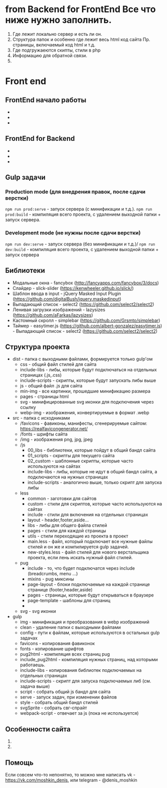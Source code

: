 # from Backend for FrontEnd Все что ниже нужно заполнить.

1. Где лежит локально сервер и есть ли он.
2. Структура папок и особенно где лежит весь html код сайта Пр. страницы, включаемый код html и т.д.
3. Где подгружаеются скипты, стили в php
4. Информацию для обратной связи.
5. 
 
# Front end

## FrontEnd начало работы
- 
- 
- 

## FrontEnd for Backend
- 
- 
- 

## Gulp задачи
### Production mode (для внедрения правок, после сдачи верстки)
``npm run prod:serve`` - запуск сервера (c минификации и т.д.).
``npm run prod:build`` - компиляция всего проекта, с удалением выходной папки + запуск сервера.

### Development mode (не нужны после сдачи верстки)
``npm run dev:serve`` - запуск сервера (без минификации и т.д.)/
``npm run dev:build`` - компиляция всего проекта, с удалением выходной папки + запуск сервера 

## Библиотеки
   - Модальные окна - fancybox (http://fancyapps.com/fancybox/3/docs)
   - Слайдер - slick-slider (https://kenwheeler.github.io/slick/)
   - Шаблон ввода в input - jQuery Masked Input Plugin (https://github.com/digitalBush/jquery.maskedinput)
   - Выпадающий список - select2 (https://github.com/select2/select2)
   - Ленивая загрузки изображений - lazysizes (https://github.com/aFarkas/lazysizes)
   - Кастомный скролл - simplebar (https://github.com/Grsmto/simplebar)
   - Таймер - easytimer.js (https://github.com/albert-gonzalez/easytimer.js)   
	- Выпадающий список - select2 (https://github.com/select2/select2)
   
## Cтруктура проекта
- dist - папка с выходными файлами, формируется только gulp'ом
    - css - общий файл стилей для сайта
    - include-libs - либы, которые будут подключаться на отдельных страницах (.js,.css)
    - include-scripts - скрипты, которые будут запускать либы выше
    - js - общий файл .js для сайта
    - min-img - все картинки, прошедшие минификацию размера
    - pages - страницы html
    - svg - минифицированные svg иконки для подключения через ссылку
    - webp-img - изображения, конвертируемые в формат .webp
- src - папка с исходниками
    - /favicons - фавиконы, манифесты, сгенерируемые сайтом: https://realfavicongenerator.net/
    - /fonts - шрифты сайта
    - /img - изображения png, jpg, jpeg
    - /js
        - 00_libs - библиотеки, которые пойдут в общий бандл сайта
        - 01_scripts - скрипты для текущего сайта
        - 02_custom - шаблонные скрипты, которые часто используются на сайтах
        - include-libs - либы, которые не идут в общий бандл сайта, а подключаются на нужных страницах
        - include-scripts - аналогично выше, только скрипт для запуска либы
    - less
        - common - заготовки для сайтов
        - custom - стили для скриптов, которые часто используются на сайтах
        - include - стили для включения на отдельных страницах
        - layout - header,footer,aside...
        - libs - либы для общего файла стилей
        - pages - стили для каждой страницы
        - utils - стили переходящие из проекта в проект
        - main.less - файл, который подключает все нужные файлы стилей и он же и компилируется gulp задачей.
        - new-styles.less - файл стилей для нового верстальщика проекта, если лень искать нужный файл стилей.
    - pug
        - include - то, что будет подключатся через include (breadcrumbs, menu ...)
        - mixins - pug миксины
        - page-layout - блоки подключаемые на каждой странице странице (footer,header,aside)
        - pages - страницы, которые будут открываться в браузере
        - page-template - шаблоны для страниц
        - 
    - svg - svg иконки
- gulp
    - img - минификация и преобразования в webp изображений
    - clean - удаление папки с выходными файлами
    - config - пути к файлам, которые используются в остальных gulp задачах
    - favicons - копирования фавиконок
    - fonts - копирование шрифтов
    - pug2html - компиляция всех страниц pug    
    - include_pug2html - компиляция нужных страниц, над которыми работаешь.
    - include-libs - копирования библиотек подключаемых на отдельных страницах
    - include-scripts - скрипт для запуска подключаемых либ (см. задача выше)
    - script - собрать общий js бандл для сайта
    - serve - запуск задач, при изменении файлов
    - style - собрать общий бандл стилей
    - svgSprite - собрать свг-спрайт
    - webpack-script - отвечает за js (пока не используется)

## Особенности сайта
1. 
2.     

## Помощь
Если совсем что-то непонятно, то можно мне написать vk - https://vk.com/moshkin_denis, или telegram - @denis_moshkin

